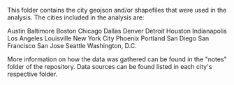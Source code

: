 This folder contains the city geojson and/or shapefiles that were used in the analysis. The cities included in the analysis are:

Austin
Baltimore
Boston
Chicago
Dallas
Denver
Detroit
Houston
Indianapolis
Los Angeles
Louisville
New York City
Phoenix
Portland
San Diego
San Francisco
San Jose
Seattle
Washington, D.C.

More information on how the data was gathered can be found in the "notes" folder of the repository. Data sources can be found listed in each city's respective folder.
